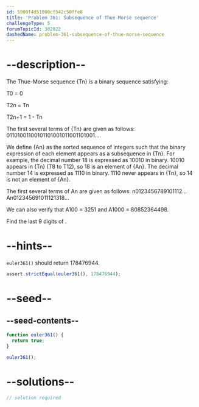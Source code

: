 ```yaml
---
id: 5900f4d51000cf542c50ffe8
title: 'Problem 361: Subsequence of Thue-Morse sequence'
challengeType: 5
forumTopicId: 302022
dashedName: problem-361-subsequence-of-thue-morse-sequence
---
```


# --description--

The Thue-Morse sequence {Tn} is a binary sequence satisfying:

T0 = 0

T2n = Tn

T2n+1 = 1 - Tn

The first several terms of {Tn} are given as follows: 01101001100101101001011001101001....

We define {An} as the sorted sequence of integers such that the binary expression of each element appears as a subsequence in {Tn}. For example, the decimal number 18 is expressed as 10010 in binary. 10010 appears in {Tn} (T8 to T12), so 18 is an element of {An}. The decimal number 14 is expressed as 1110 in binary. 1110 never appears in {Tn}, so 14 is not an element of {An}.

The first several terms of An are given as follows: n0123456789101112…An012345691011121318…

We can also verify that A100 = 3251 and A1000 = 80852364498.

Find the last 9 digits of .

# --hints--

`euler361()` should return 178476944.

```js
assert.strictEqual(euler361(), 178476944);
```

# --seed--

## --seed-contents--

```js
function euler361() {
  return true;
}

euler361();
```

# --solutions--

```js
// solution required
```
